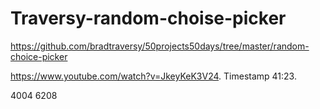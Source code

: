 # Traversy-random-choise-picker

https://github.com/bradtraversy/50projects50days/tree/master/random-choice-picker

https://www.youtube.com/watch?v=JkeyKeK3V24. Timestamp 41:23.

4004 6208